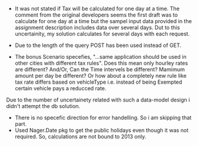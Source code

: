 ﻿* It was not stated if Tax will be calculated for one day at a time. 
The comment from the original developers seems the first draft was to calculate for one day at a time but the sampel input data provided
in the assignment description includes data over several days.  Dut to this uncertainity, my solution calculates for several days with each request.

* Due to the length of the query POST has been used instead of GET.
* The bonus Scenario specefies, "...same application should be used in other cities with different tax rules".
  Does this mean only hourley rates are different? And/Or,
  Can the Time intervels be different?
  Mamimum amount per day be different?
  Or how about a completely new rule like tax rate differs based on vehicleType i.e. instead of being Exempted certain vehicle pays a reducced rate.

Due to the number of uncertainety related with such a data-model design i didn't attempt the db solution.

* There is no specefic direction for error handelling. So i am skipping that part.
* Used Nager.Date pkg to get the public holidays even though it was not required. So, calculations are not bound to 2013 only.